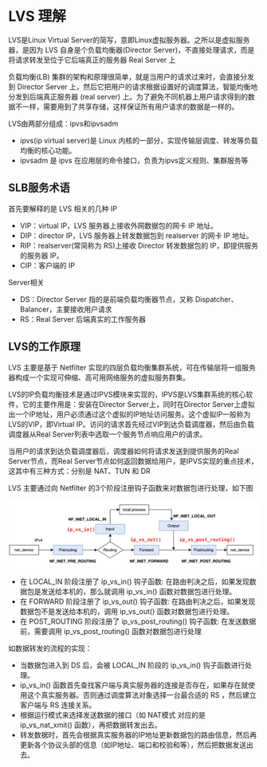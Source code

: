 # LVS 理解

LVS是Linux Virtual Server的简写，意即Linux虚拟服务器。之所以是虚拟服务器，是因为 LVS 自身是个负载均衡器(Director Server)，不直接处理请求，而是将请求转发至位于它后端真正的服务器 Real Server 上

负载均衡(LB) 集群的架构和原理很简单，就是当用户的请求过来时，会直接分发到 Director Server 上，然后它把用户的请求根据设置好的调度算法，智能均衡地分发到后端真正服务器 (real server) 上。为了避免不同机器上用户请求得到的数据不一样，需要用到了共享存储，这样保证所有用户请求的数据是一样的。


LVS由两部分组成：ipvs和ipvsadm

- ipvs(ip virtual server)是 Linux 内核的一部分，实现传输层调度、转发等负载均衡的核心功能。
- ipvsadm 是 ipvs 在应用层的命令接口，负责为ipvs定义规则、集群服务等

## SLB服务术语

首先要解释的是 LVS 相关的几种 IP

- VIP：virtual IP，LVS 服务器上接收外网数据包的网卡 IP 地址。
- DIP：director IP，LVS 服务器上转发数据包到 realserver 的网卡 IP 地址。
- RIP：realserver(常简称为 RS)上接收 Director 转发数据包的 IP，即提供服务的服务器 IP。
- CIP：客户端的 IP


Server相关

- DS：Director Server 指的是前端负载均衡器节点，又称 Dispatcher、Balancer，主要接收用户请求
- RS：Real Server 后端真实的工作服务器



## LVS的工作原理

LVS 主要是基于 Netfilter 实现的四层负载均衡集群系统，可在传输层将一组服务器构成一个实现可伸缩、高可用网络服务的虚拟服务群集。


LVS的IP负载均衡技术是通过IPVS模块来实现的，IPVS是LVS集群系统的核心软件，它的主要作用是：安装在Director Server上，同时在Director Server上虚拟出一个IP地址，用户必须通过这个虚拟的IP地址访问服务。这个虚拟IP一般称为LVS的VIP，即Virtual IP。访问的请求首先经过VIP到达负载调度器，然后由负载调度器从Real Server列表中选取一个服务节点响应用户的请求。

当用户的请求到达负载调度器后，调度器如何将请求发送到提供服务的Real Server节点，而Real Server节点如何返回数据给用户，是IPVS实现的重点技术，这其中有三种方式：分别是 NAT、TUN 和 DR


LVS 主要通过向 Netfilter 的3个阶段注册钩子函数来对数据包进行处理，如下图

<div  align="center">
	<img src="../assets/lvs-netfilter.png" width = "580"  align=center />
</div>


- 在 LOCAL_IN 阶段注册了 ip_vs_in() 钩子函数: 在路由判决之后，如果发现数据包是发送给本机的，那么就调用 ip_vs_in() 函数对数据包进行处理。
- 在 FORWARD 阶段注册了 ip_vs_out() 钩子函数: 在路由判决之后，如果发现数据包不是发送给本机的，调用 ip_vs_out() 函数对数据包进行处理。
- 在 POST_ROUTING 阶段注册了 ip_vs_post_routing() 钩子函数: 在发送数据前，需要调用 ip_vs_post_routing() 函数对数据包进行处理

如数据转发的流程的实现：

- 当数据包进入到 DS 后，会被 LOCAL_IN 阶段的 ip_vs_in() 钩子函数进行处理。
- ip_vs_in() 函数首先查找客户端与真实服务器的连接是否存在，如果存在就使用这个真实服务器。否则通过调度算法对象选择一台最合适的 RS ，然后建立客户端与 RS 连接关系。
- 根据运行模式来选择发送数据的接口（如 NAT模式 对应的是 ip_vs_nat_xmit() 函数），再把数据转发出去。
- 转发数据时，首先会根据真实服务器的IP地址更新数据包的路由信息，然后再更新各个协议头部的信息（如IP地址、端口和校验和等），然后把数据发送出去。